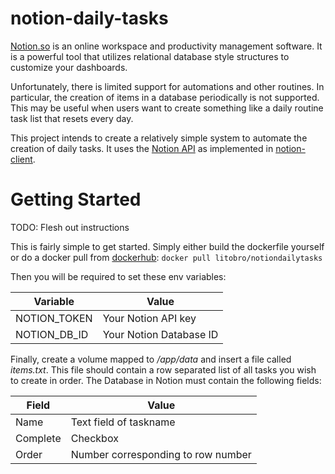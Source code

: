 # notion-daily-tasks
[Notion.so](https://www.notion.so) is an online workspace and productivity management software. It is a powerful tool that utilizes relational database style structures to customize your dashboards. 

Unfortunately, there is limited support for automations and other routines. In particular, the creation of items in a database periodically is not supported. This may be useful when users want to create something like a daily routine task list that resets every day. 

This project intends to create a relatively simple system to automate the creation of daily tasks. It uses the [Notion API](https://developers.notion.com/reference) as implemented in [notion-client](https://pypi.org/project/notion-client/).

# Getting Started

TODO: Flesh out instructions

This is fairly simple to get started. Simply either build the dockerfile yourself or do a docker pull from [dockerhub](https://hub.docker.com/r/litobro/notiondailytasks):
```docker pull litobro/notiondailytasks```

Then you will be required to set these env variables:

|Variable|Value|
|-|-|
|NOTION_TOKEN|Your Notion API key|
|NOTION_DB_ID|Your Notion Database ID|

Finally, create a volume mapped to */app/data* and insert a file called *items.txt*. This file should contain a row separated list of all tasks you wish to create in order. The Database in Notion must contain the following fields:

|Field|Value|
|-|-|
|Name|Text field of taskname|
|Complete|Checkbox|
|Order|Number corresponding to row number|